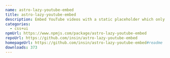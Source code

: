 ```yaml
---
name: astro-lazy-youtube-embed
title: astro-lazy-youtube-embed
description: Embed YouTube videos with a static placeholder which only embeds when you click
categories:
  - css+ui
npmUrl: https://www.npmjs.com/package/astro-lazy-youtube-embed
repoUrl: https://github.com/insin/astro-lazy-youtube-embed
homepageUrl: https://github.com/insin/astro-lazy-youtube-embed#readme
downloads: 373
---
```

